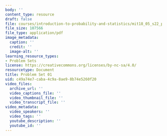 ```yaml
---
body: ''
content_type: resource
draft: false
file: courses/introduction-to-probability-and-statistics/mit18_05_s22_pset01.pdf
file_size: 107566
file_type: application/pdf
image_metadata:
  caption: ''
  credit: ''
  image-alt: ''
learning_resource_types:
- Problem Sets
license: https://creativecommons.org/licenses/by-nc-sa/4.0/
resourcetype: Document
title: Problem Set 01
uid: c49a74e7-caba-4c9a-8ae9-8b74e5260f20
video_files:
  archive_url: ''
  video_captions_file: ''
  video_thumbnail_file: ''
  video_transcript_file: ''
video_metadata:
  video_speakers: ''
  video_tags: ''
  youtube_description: ''
  youtube_id: ''
---
```

